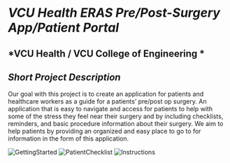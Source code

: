 
# *VCU Health ERAS Pre/Post-Surgery App/Patient Portal*
## *VCU Health / VCU College of Engineering *
## *Short Project Description*
Our goal with this project is to create an application for patients and healthcare workers as a guide for a patients’ pre/post op surgery. An application that is easy to navigate and access for patients to help with some of the stress they feel near their surgery and by including checklists, reminders, and basic procedure information about their surgery. We aim to help patients by providing an organized and easy place to go to for information in the form of this application.​


![GettingStarted](https://user-images.githubusercontent.com/43419166/117341006-99362f00-ae6f-11eb-9579-91eb005ce034.png)
![PatientChecklist](https://user-images.githubusercontent.com/43419166/117341016-9cc9b600-ae6f-11eb-9dcc-c06182a5a810.png)
![Instructions](https://user-images.githubusercontent.com/43419166/117341253-e5816f00-ae6f-11eb-80f3-80a73db43b02.png)


